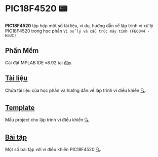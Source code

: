 # PIC18F4520 📟

**PIC18F4520** tập hợp một số tài liệu, ví dụ, hướng dẫn về lập trình vi xử lý PIC18F4520 trong học phần `Vi xử lý và cấu trúc máy tính (FE6044 - HaUI)`

## Phần Mềm

Cài đặt MPLAB IDE v8.92 tại [đây](https://ww1.microchip.com/downloads/en/DeviceDoc/MPLAB_IDE_8_92.zip).

## [Tài liệu](Docs)

Chứa tài liệu của học phần và hướng dẫn về lập trình vi điều khiển [🔍](Docs).

## [Template](0_Template)

Mẫu project cho lập trình vi điều khiển [🔍](Template).

## [Bài tập](BaiTap/BaiTap.md)

Một số bài tập với vi điều khiển PIC18F4520 [🔍](BaiTap/BaiTap.md).
